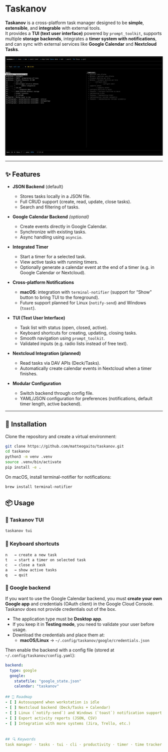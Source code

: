 # Taskanov

**Taskanov** is a cross-platform task manager designed to be **simple**, **extensible**, and **integrable** with external tools.  
It provides a **TUI (text user interface)** powered by `prompt_toolkit`, supports multiple **storage backends**, integrates a **timer system with notifications**, and can sync with external services like **Google Calendar** and **Nextcloud Tasks**.  

![Taskanov Screenshot](./img/1.png)

---


## ✨ Features

- **JSON Backend** (default)  
  - Stores tasks locally in a JSON file.  
  - Full CRUD support (create, read, update, close tasks).  
  - Search and filtering of tasks.  

- **Google Calendar Backend** *(optional)*  
  - Create events directly in Google Calendar.  
  - Synchronize with existing tasks.  
  - Async handling using `asyncio`.  

- **Integrated Timer**  
  - Start a timer for a selected task.  
  - View active tasks with running timers.  
  - Optionally generate a calendar event at the end of a timer (e.g. in Google Calendar or Nextcloud).  

- **Cross-platform Notifications**  
  - **macOS**: integration with `terminal-notifier` (support for “Show” button to bring TUI to the foreground).  
  - Future support planned for Linux (`notify-send`) and Windows (`toast`).  

- **TUI (Text User Interface)**  
  - Task list with status (open, closed, active).  
  - Keyboard shortcuts for creating, updating, closing tasks.  
  - Smooth navigation using `prompt_toolkit`.  
  - Validated inputs (e.g. radio lists instead of free text).  

- **Nextcloud Integration (planned)**  
  - Read tasks via DAV APIs (Deck/Tasks).  
  - Automatically create calendar events in Nextcloud when a timer finishes.  

- **Modular Configuration**  
  - Switch backend through config file.  
  - YAML/JSON configuration for preferences (notifications, default timer length, active backend).  

---

## 🚀 Installation

Clone the repository and create a virtual environment:

```bash
git clone https://github.com/matteogaito/taskanov.git
cd taskanov
python3 -m venv .venv
source .venv/bin/activate
pip install -e .
```

On macOS, install terminal-notifier for notifications:
```bash
brew install terminal-notifier
```

## 📦 Usage

### 🔹 Taskanov TUI
```bash
taskanov tui
```

### 🔹 Keyboard shortcuts
```po
n   → create a new task
t   → start a timer on selected task
c   → close a task
a   → show active tasks
q   → quit
```

### 🔹 Google backend
If you want to use the Google Calendar backend, you must **create your own Google app** and credentials (OAuth client) in the Google Cloud Console.  
Taskanov does not provide credentials out of the box.  

- The application type must be **Desktop app**.  
- If you keep it in **Testing mode**, you need to validate your user before usage.  
- Download the credentials and place them at:  
  - **macOS/Linux** → `~/.config/taskanov/google/credentials.json`  

Then enable the backend with a config file (stored at `~/.config/taskanov/config.yaml`):  

```yaml
backend:
  type: google
  google:
    statefile: "google_state.json"
    calendar: "taskanov"

## 🔮 Roadmap
- [ ] Autosuspend when workstation is idle
- [ ] Nextcloud backend (Deck/Tasks + Calendar)
- [ ] Linux (`notify-send`) and Windows (`toast`) notification support
- [ ] Export activity reports (JSON, CSV)
- [ ] Integration with more systems (Jira, Trello, etc.)


## 🔍 Keywords
task manager · tasks · tui · cli · productivity · timer · time tracker · notifications · google calendar · nextcloud · python · todo list · time tracking · cross-platform · macos · linux · open-source 